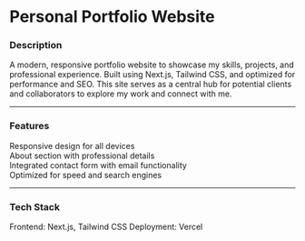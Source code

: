 # Personal Portfolio Website

### Description

A modern, responsive portfolio website to showcase my skills, projects, and professional experience. Built using Next.js, Tailwind CSS, and optimized for performance and SEO. This site serves as a central hub for potential clients and collaborators to explore my work and connect with me.

---

### Features

Responsive design for all devices\
About section with professional details\
Integrated contact form with email functionality\
Optimized for speed and search engines

---

### Tech Stack

Frontend: Next.js, Tailwind CSS
Deployment: Vercel
